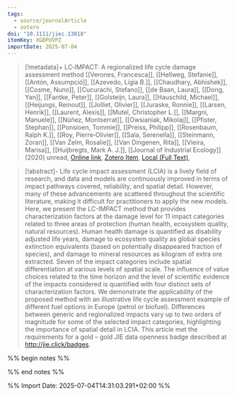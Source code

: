 ```yaml
---
tags:
  - source/journalArticle
  - zotero
doi: "10.1111/jiec.13018"
itemKey: XGBPUVPZ
importDate: 2025-07-04
---
```

>[!metadata]+
> LC‐IMPACT: A regionalized life cycle damage assessment method
> [[Verones, Francesca]], [[Hellweg, Stefanie]], [[Antón, Assumpció]], [[Azevedo, Ligia B.]], [[Chaudhary, Abhishek]], [[Cosme, Nuno]], [[Cucurachi, Stefano]], [[de Baan, Laura]], [[Dong, Yan]], [[Fantke, Peter]], [[Golsteijn, Laura]], [[Hauschild, Michael]], [[Heijungs, Reinout]], [[Jolliet, Olivier]], [[Juraske, Ronnie]], [[Larsen, Henrik]], [[Laurent, Alexis]], [[Mutel, Christopher L.]], [[Margni, Manuele]], [[Núñez, Montserrat]], [[Owsianiak, Mikolaj]], [[Pfister, Stephan]], [[Ponsioen, Tommie]], [[Preiss, Philipp]], [[Rosenbaum, Ralph K.]], [[Roy, Pierre‐Olivier]], [[Sala, Serenella]], [[Steinmann, Zoran]], [[Van Zelm, Rosalie]], [[Van Dingenen, Rita]], [[Vieira, Marisa]], [[Huijbregts, Mark A. J.]], 
> [[Journal of Industrial Ecology]] (2020)
> unread, 
> [Online link](https://onlinelibrary.wiley.com/doi/10.1111/jiec.13018), [Zotero Item](zotero://select/library/items/XGBPUVPZ), [Local (Full Text)](file://C:/Users/aburg/Documents/references/zotero/storage/97RQ8GVV/Verones2020_LCIMPACTregionalized.pdf), 

>[!abstract]-
>Life cycle impact assessment (LCIA) is a lively field of research, and data and models are continuously improved in terms of impact pathways covered, reliability, and spatial detail. However, many of these advancements are scattered throughout the scientific literature, making it difficult for practitioners to apply the new models. Here, we present the LC-IMPACT method that provides characterization factors at the damage level for 11 impact categories related to three areas of protection (human health, ecosystem quality, natural resources). Human health damage is quantified as disability adjusted life years, damage to ecosystem quality as global species extinction equivalents (based on potentially disappeared fraction of species), and damage to mineral resources as kilogram of extra ore extracted. Seven of the impact categories include spatial differentiation at various levels of spatial scale. The influence of value choices related to the time horizon and the level of scientific evidence of the impacts considered is quantified with four distinct sets of characterization factors. We demonstrate the applicability of the proposed method with an illustrative life cycle assessment example of different fuel options in Europe (petrol or biofuel). Differences between generic and regionalized impacts vary up to two orders of magnitude for some of the selected impact categories, highlighting the importance of spatial detail in LCIA. This article met the requirements for a gold – gold JIE data openness badge described at http://jie.click/badges.

%% begin notes %%

%% end notes %%

%% Import Date: 2025-07-04T14:31:03.291+02:00 %%

